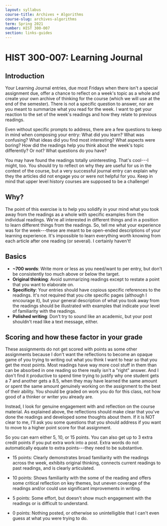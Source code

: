 ```yaml
---
layout: syllabus
course-title: Archives + Algorithms
course-slug: archives-algorithms
term: Spring 2021
number: HIST 300-007
section: links-guides
---
```


# HIST 300-007: Learning Journal

## Introduction
Your Learning Journal entries, due most Fridays when there isn't a special assignment due, offer a chance to reflect on a week's topic as a whole and create your own archive of thinking for the course (which we will use at the end of the semester). There is not a specific question to answer, nor are you meant to summarize what you read for the week. I want to get your reaction to the set of the week's readings and how they relate to previous readings.

Even without specific prompts to address, there are a few questions to keep in mind when composing your entry: What did you learn? What was confusing? What ideas did you find most interesting? What aspects were boring? How did the readings help you think about the week's topic differently? Or not? What questions do you have?

You may have found the readings totally uninteresting. That's cool---I might, too. You should try to reflect on why they are useful for us in the context of the course, but a very successful journal entry can explain why they the articles did not engage you or were not helpful for you. Keep in mind that upper level history courses are supposed to be a challenge!

## Why?
The point of this exercise is to help you solidify in your mind what you took away from the readings as a whole with specific examples from the individual readings. We're all interested in different things and in a position to learn different things from the readings. So, tell me what your experience was for the week---these are meant to be open-ended descriptions of your learning experience. It's impossible to learn everything worth knowing from each article after one reading (or several). I certainly haven't!


## Basics
- **~700 words**: Write more or less as you need/want to per entry, but don't be consistently too much above or below the target.
- **Original thinking**: Avoid summarizing readings except to restate a point that you want to elaborate on.
- **Specificity**: Your entries should have copious specific references to the readings. It's not required that you cite specific pages (although I encourage it), but your general description of what you took away from the readings should be illustrated with examples that indicate your level of familiarity with the readings.
- **Polished writing**: Don't try to sound like an academic, but your post shouldn't read like a text message, either.


## Scoring and how these factor in your grade
These assignments do not get scored with points as some other assignments because I don't want the reflections to become an opaque game of you trying to writing out what you think I want to hear so that you get the most points. Most readings have way more cool stuff in them than can be absorbed in one reading so there really isn't a "right" answer. And I don't find it productive to spend time trying to justify why one student gets a 7 and another gets a 8.5, when they may have learned the same amount or spent the same amount genuinely working on the assignment to the best of their ability. You should be graded on work you do for this class, not how good of a thinker or writer you already are.

Instead, I look for genuine engagement with and reflection on the course material. As explained above, the reflections should make clear that you've done the readings and developed some thoughts about them. If it is NOT clear to me, I'll ask you some questions that you should address if you want to move to a higher point score for that assignment.

So you can earn either 5, 10, or 15 points. You can also get up to 3 extra credit points if you put extra work into a post. Extra words do not automatically equate to extra points---they need to be substantive.

- 15 points: Clearly demonstrates broad familiarity with the readings across the week, exhibits original thinking, connects current readings to past readings, and is clearly articulated.

- 10 points: Shows familiarity with the some of the reading and offers some critical reflection on key themes, but uneven coverage of the readings and/or could use significant improvements in writing.

- 5 points: Some effort, but doesn't show much engagement with the readings or is difficult to understand.

- 0 points: Nothing posted, or otherwise so unintelligible that I can't even guess at what you were trying to do.
